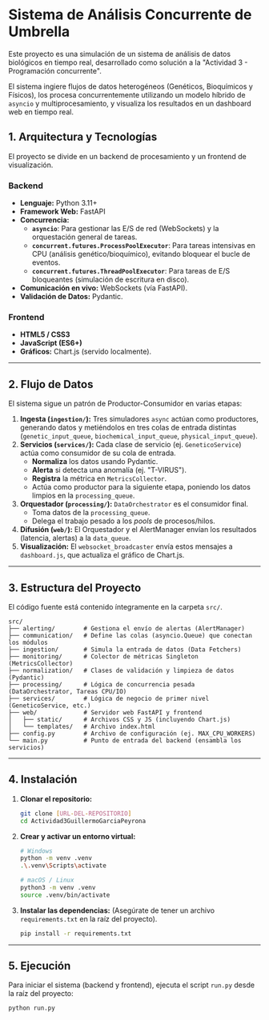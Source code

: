 # Sistema de Análisis Concurrente de Umbrella

Este proyecto es una simulación de un sistema de análisis de datos biológicos en tiempo real, desarrollado como solución a la "Actividad 3 - Programación concurrente".

El sistema ingiere flujos de datos heterogéneos (Genéticos, Bioquímicos y Físicos), los procesa concurrentemente utilizando un modelo híbrido de `asyncio` y multiprocesamiento, y visualiza los resultados en un dashboard web en tiempo real.

## 1. Arquitectura y Tecnologías

El proyecto se divide en un backend de procesamiento y un frontend de visualización.

### Backend
* **Lenguaje:** Python 3.11+
* **Framework Web:** FastAPI
* **Concurrencia:**
    * **`asyncio`**: Para gestionar las E/S de red (WebSockets) y la orquestación general de tareas.
    * **`concurrent.futures.ProcessPoolExecutor`**: Para tareas intensivas en CPU (análisis genético/bioquímico), evitando bloquear el bucle de eventos.
    * **`concurrent.futures.ThreadPoolExecutor`**: Para tareas de E/S bloqueantes (simulación de escritura en disco).
* **Comunicación en vivo:** WebSockets (vía FastAPI).
* **Validación de Datos:** Pydantic.

### Frontend
* **HTML5 / CSS3**
* **JavaScript (ES6+)**
* **Gráficos:** Chart.js (servido localmente).

---

## 2. Flujo de Datos

El sistema sigue un patrón de Productor-Consumidor en varias etapas:

1.  **Ingesta (`ingestion/`):** Tres simuladores `async` actúan como productores, generando datos y metiéndolos en tres colas de entrada distintas (`genetic_input_queue`, `biochemical_input_queue`, `physical_input_queue`).
2.  **Servicios (`services/`):** Cada clase de servicio (ej. `GeneticoService`) actúa como consumidor de su cola de entrada.
    * **Normaliza** los datos usando Pydantic.
    * **Alerta** si detecta una anomalía (ej. "T-VIRUS").
    * **Registra** la métrica en `MetricsCollector`.
    * Actúa como productor para la siguiente etapa, poniendo los datos limpios en la `processing_queue`.
3.  **Orquestador (`processing/`):** `DataOrchestrator` es el consumidor final.
    * Toma datos de la `processing_queue`.
    * Delega el trabajo pesado a los *pools* de procesos/hilos.
4.  **Difusión (`web/`):** El Orquestador y el AlertManager envían los resultados (latencia, alertas) a la `data_queue`.
5.  **Visualización:** El `websocket_broadcaster` envía estos mensajes a `dashboard.js`, que actualiza el gráfico de Chart.js.

---

## 3. Estructura del Proyecto

El código fuente está contenido íntegramente en la carpeta `src/`.
```
src/
├── alerting/        # Gestiona el envío de alertas (AlertManager)
├── communication/   # Define las colas (asyncio.Queue) que conectan los módulos
├── ingestion/       # Simula la entrada de datos (Data Fetchers)
├── monitoring/      # Colector de métricas Singleton (MetricsCollector)
├── normalization/   # Clases de validación y limpieza de datos (Pydantic)
├── processing/      # Lógica de concurrencia pesada (DataOrchestrator, Tareas CPU/IO)
├── services/        # Lógica de negocio de primer nivel (GeneticoService, etc.)
├── web/             # Servidor web FastAPI y frontend
│   ├── static/      # Archivos CSS y JS (incluyendo Chart.js)
│   └── templates/   # Archivo index.html
├── config.py        # Archivo de configuración (ej. MAX_CPU_WORKERS)
└── main.py          # Punto de entrada del backend (ensambla los servicios)
```
---

## 4. Instalación

1.  **Clonar el repositorio:**
    ```bash
    git clone [URL-DEL-REPOSITORIO]
    cd Actividad3GuillermoGarciaPeyrona
    ```

2.  **Crear y activar un entorno virtual:**
    ```bash
    # Windows
    python -m venv .venv
    .\.venv\Scripts\activate
    
    # macOS / Linux
    python3 -m venv .venv
    source .venv/bin/activate
    ```

3.  **Instalar las dependencias:**
    (Asegúrate de tener un archivo `requirements.txt` en la raíz del proyecto).
    ```bash
    pip install -r requirements.txt
    ```

---

## 5. Ejecución

Para iniciar el sistema (backend y frontend), ejecuta el script `run.py` desde la raíz del proyecto:

```bash
python run.py
